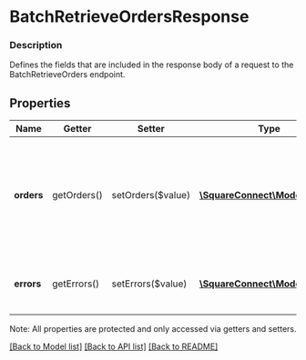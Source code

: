 # BatchRetrieveOrdersResponse

### Description

Defines the fields that are included in the response body of a request to the BatchRetrieveOrders endpoint.

## Properties
Name | Getter | Setter | Type | Description | Notes
------------ | ------------- | ------------- | ------------- | ------------- | -------------
**orders** | getOrders() | setOrders($value) | [**\SquareConnect\Model\Order[]**](Order.md) | The requested orders. This will omit any requested orders that do not exist or are not charged. | [optional] 
**errors** | getErrors() | setErrors($value) | [**\SquareConnect\Model\Error[]**](Error.md) | Any errors that occurred during the request. | [optional] 

Note: All properties are protected and only accessed via getters and setters.

[[Back to Model list]](../../README.md#documentation-for-models) [[Back to API list]](../../README.md#documentation-for-api-endpoints) [[Back to README]](../../README.md)

